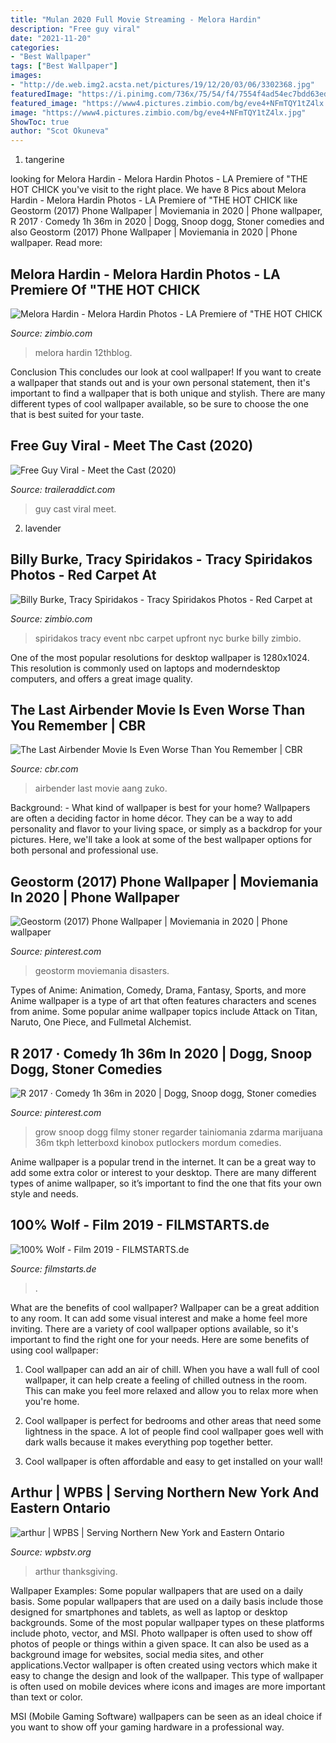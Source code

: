 ```yaml
---
title: "Mulan 2020 Full Movie Streaming - Melora Hardin"
description: "Free guy viral"
date: "2021-11-20"
categories:
- "Best Wallpaper"
tags: ["Best Wallpaper"]
images:
- "http://de.web.img2.acsta.net/pictures/19/12/20/03/06/3302368.jpg"
featuredImage: "https://i.pinimg.com/736x/75/54/f4/7554f4ad54ec7bdd63ede9e4a4bca69e.jpg"
featured_image: "https://www4.pictures.zimbio.com/bg/eve4+NFmTQY1tZ4lx.jpg"
image: "https://www4.pictures.zimbio.com/bg/eve4+NFmTQY1tZ4lx.jpg"
ShowToc: true
author: "Scot Okuneva"
---
```



1. tangerine 

	

		
looking for Melora Hardin - Melora Hardin Photos - LA Premiere of &quot;THE HOT CHICK you've visit to the right place. We have 8 Pics about Melora Hardin - Melora Hardin Photos - LA Premiere of &quot;THE HOT CHICK like Geostorm (2017) Phone Wallpaper | Moviemania in 2020 | Phone wallpaper, R 2017 ‧ Comedy 1h 36m in 2020 | Dogg, Snoop dogg, Stoner comedies and also Geostorm (2017) Phone Wallpaper | Moviemania in 2020 | Phone wallpaper. Read more:
		
    
## Melora Hardin - Melora Hardin Photos - LA Premiere Of &quot;THE HOT CHICK

<img loading=lazy src="https://www4.pictures.zimbio.com/bg/eve4+NFmTQY1tZ4lx.jpg" onerror="this.onerror=null;this.src='https://tse2.mm.bing.net/th?id=OIP.ynKyqhZwWQ-ACelgwhovfwHaL9&amp;pid=15.1';" alt="Melora Hardin - Melora Hardin Photos - LA Premiere of &quot;THE HOT CHICK">

_Source: zimbio.com_

>melora hardin 12thblog. 

	

Conclusion
This concludes our look at cool wallpaper! If you want to create a wallpaper that stands out and is your own personal statement, then it's important to find a wallpaper that is both unique and stylish. There are many different types of cool wallpaper available, so be sure to choose the one that is best suited for your taste.

    
## Free Guy Viral - Meet The Cast (2020)

<img loading=lazy src="https://cdn.traileraddict.com/content/extra-thumbs/364155497-2.jpg" onerror="this.onerror=null;this.src='https://tse3.mm.bing.net/th?id=OIP.wEWw98qKd0c5LDdZ0UgfOAHaEK&amp;pid=15.1';" alt="Free Guy Viral - Meet the Cast (2020)">

_Source: traileraddict.com_

>guy cast viral meet. 

	

2. lavender 

    
## Billy Burke, Tracy Spiridakos - Tracy Spiridakos Photos - Red Carpet At

<img loading=lazy src="https://www3.pictures.zimbio.com/gi/Red+Carpet+NBC+Upfront+Event+NYC+v2J6XB-Jn9Qx.jpg" onerror="this.onerror=null;this.src='https://tse3.mm.bing.net/th?id=OIP._4H941jhbINC611yYVEM3QHaKk&amp;pid=15.1';" alt="Billy Burke, Tracy Spiridakos - Tracy Spiridakos Photos - Red Carpet at">

_Source: zimbio.com_

>spiridakos tracy event nbc carpet upfront nyc burke billy zimbio. 

	

One of the most popular resolutions for desktop wallpaper is 1280x1024. This resolution is commonly used on laptops and moderndesktop computers, and offers a great image quality.

    
## The Last Airbender Movie Is Even Worse Than You Remember | CBR

<img loading=lazy src="https://static2.cbrimages.com/wordpress/wp-content/uploads/2020/07/last-airbender-movie-aang-zuko.jpg" onerror="this.onerror=null;this.src='https://tse4.mm.bing.net/th?id=OIP.8rRBULEyOkW3sloAjBaX-wHaDt&amp;pid=15.1';" alt="The Last Airbender Movie Is Even Worse Than You Remember | CBR">

_Source: cbr.com_

>airbender last movie aang zuko. 

	

Background: - What kind of wallpaper is best for your home?
Wallpapers are often a deciding factor in home décor. They can be a way to add personality and flavor to your living space, or simply as a backdrop for your pictures. Here, we'll take a look at some of the best wallpaper options for both personal and professional use.

    
## Geostorm (2017) Phone Wallpaper | Moviemania In 2020 | Phone Wallpaper

<img loading=lazy src="https://i.pinimg.com/736x/75/54/f4/7554f4ad54ec7bdd63ede9e4a4bca69e.jpg" onerror="this.onerror=null;this.src='https://tse3.mm.bing.net/th?id=OIP.EUSShGmay1OPAvfZXrMwwQHaNL&amp;pid=15.1';" alt="Geostorm (2017) Phone Wallpaper | Moviemania in 2020 | Phone wallpaper">

_Source: pinterest.com_

>geostorm moviemania disasters. 

	

Types of Anime: Animation, Comedy, Drama, Fantasy, Sports, and more
Anime wallpaper is a type of art that often features characters and scenes from anime. Some popular anime wallpaper topics include Attack on Titan, Naruto, One Piece, and Fullmetal Alchemist.

    
## R 2017 ‧ Comedy 1h 36m In 2020 | Dogg, Snoop Dogg, Stoner Comedies

<img loading=lazy src="https://i.pinimg.com/736x/5a/d2/70/5ad27065763b0d5ab6519356af4001dd.jpg" onerror="this.onerror=null;this.src='https://tse2.mm.bing.net/th?id=OIP.TkJ2LjA8DS1Qo-ibEMiwAgHaLH&amp;pid=15.1';" alt="R 2017 ‧ Comedy 1h 36m in 2020 | Dogg, Snoop dogg, Stoner comedies">

_Source: pinterest.com_

>grow snoop dogg filmy stoner regarder tainiomania zdarma marijuana 36m tkph letterboxd kinobox putlockers mordum comedies. 

	

Anime wallpaper is a popular trend in the internet. It can be a great way to add some extra color or interest to your desktop. There are many different types of anime wallpaper, so it’s important to find the one that fits your own style and needs.

    
## 100% Wolf - Film 2019 - FILMSTARTS.de

<img loading=lazy src="http://de.web.img2.acsta.net/pictures/19/12/20/03/06/3302368.jpg" onerror="this.onerror=null;this.src='https://tse1.mm.bing.net/th?id=OIP.IctEokedzEE8Bbs9HiX2rAHaK6&amp;pid=15.1';" alt="100% Wolf - Film 2019 - FILMSTARTS.de">

_Source: filmstarts.de_

>. 

	

What are the benefits of cool wallpaper?
Wallpaper can be a great addition to any room. It can add some visual interest and make a home feel more inviting. There are a variety of cool wallpaper options available, so it's important to find the right one for your needs. Here are some benefits of using cool wallpaper: 
1. Cool wallpaper can add an air of chill. When you have a wall full of cool wallpaper, it can help create a feeling of chilled outness in the room. This can make you feel more relaxed and allow you to relax more when you're home. 

2. Cool wallpaper is perfect for bedrooms and other areas that need some lightness in the space. A lot of people find cool wallpaper goes well with dark walls because it makes everything pop together better. 

3. Cool wallpaper is often affordable and easy to get installed on your wall!

    
## Arthur | WPBS | Serving Northern New York And Eastern Ontario

<img loading=lazy src="https://www.wpbstv.org/wp-content/uploads/2020/11/xmatcrtvwhimaxresdefault-768x432.jpg" onerror="this.onerror=null;this.src='https://tse3.mm.bing.net/th?id=OIP.Rq6XBGD4wSRUGSjNi3zraAHaEK&amp;pid=15.1';" alt="arthur | WPBS | Serving Northern New York and Eastern Ontario">

_Source: wpbstv.org_

>arthur thanksgiving. 

	

Wallpaper Examples: Some popular wallpapers that are used on a daily basis.
Some popular wallpapers that are used on a daily basis include those designed for smartphones and tablets, as well as laptop or desktop backgrounds. Some of the most popular wallpaper types on these platforms include photo, vector, and MSI. 
Photo wallpaper is often used to show off photos of people or things within a given space. It can also be used as a background image for websites, social media sites, and other applications.Vector wallpaper is often created using vectors which make it easy to change the design and look of the wallpaper. This type of wallpaper is often used on mobile devices where icons and images are more important than text or color. 

MSI (Mobile Gaming Software) wallpapers can be seen as an ideal choice if you want to show off your gaming hardware in a professional way.

